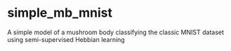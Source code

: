 # simple_mb_mnist
A simple model of a mushroom body classifying the classic MNIST dataset using semi-supervised Hebbian learning
